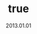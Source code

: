 ---
wip: "True"
title:
  de: "Geheimnisvolle Karte"
  en: "Mysterious Map"
  fr: "Carte mystérieuse"
  ja: "謎めいた地図"
  cn: "神秘地图"
  ko: "수수께끼의 지도"
layout: treasuremap
page_type: guide
categories: "treasuremap"
instanceType: "treasuremap"
date: "2013.01.01"
patchNumber: "2.0"
patchName: "A Realm Reborn"
expac: "arr"
image: "/assets/img/content/klassen/Chocobo.webp"
terms:
    - term: "TreasureMaps"
    - term: "A Realm Reborn"
sortid: 6
order: 6
slug: "geheimnisvolle_karte"
zones:
  - zonename: "Tiefer Wald"
    fullimage: "/assets/img/TreasureMaps/Geheimnisvolle Karte/Tiefer Wald/Tiefer Wald.webp"
    subimage:
      - "/assets/img/TreasureMaps/Geheimnisvolle Karte/Tiefer Wald/A.webp"
      - "/assets/img/TreasureMaps/Geheimnisvolle Karte/Tiefer Wald/B.webp"
  - zonename: "Unteres La Noscea"
    fullimage: "/assets/img/TreasureMaps/Geheimnisvolle Karte/Unteres La Noscea/Unteres La Noscea.webp"
    subimage:
      - "/assets/img/TreasureMaps/Geheimnisvolle Karte/Unteres La Noscea/A.webp"
      - "/assets/img/TreasureMaps/Geheimnisvolle Karte/Unteres La Noscea/B.webp"
  - zonename: "Östliches La Noscea"
    fullimage: "/assets/img/TreasureMaps/Geheimnisvolle Karte/Östliches La Noscea/Östliches La Noscea.webp"
    subimage:
      - "/assets/img/TreasureMaps/Geheimnisvolle Karte/Östliches La Noscea/A.webp"
      - "/assets/img/TreasureMaps/Geheimnisvolle Karte/Östliches La Noscea/B.webp"
  - zonename: "Westliches La Noscea"
    fullimage: "/assets/img/TreasureMaps/Geheimnisvolle Karte/Westliches La Noscea/Westliches La Noscea.webp"
    subimage:
      - "/assets/img/TreasureMaps/Geheimnisvolle Karte/Westliches La Noscea/A.webp"
      - "/assets/img/TreasureMaps/Geheimnisvolle Karte/Westliches La Noscea/B.webp"
  - zonename: "Oberes La Noscea"
    fullimage: "/assets/img/TreasureMaps/Geheimnisvolle Karte/Oberes La Noscea/Oberes La Noscea.webp"
    subimage:
      - "/assets/img/TreasureMaps/Geheimnisvolle Karte/Oberes La Noscea/A.webp"
      - "/assets/img/TreasureMaps/Geheimnisvolle Karte/Oberes La Noscea/B.webp"
  - zonename: "Äußeres La Noscea"
    fullimage: "/assets/img/TreasureMaps/Geheimnisvolle Karte/Äußeres La Noscea/Äußeres La Noscea.webp"
    subimage:
      - "/assets/img/TreasureMaps/Geheimnisvolle Karte/Äußeres La Noscea/A.webp"
      - "/assets/img/TreasureMaps/Geheimnisvolle Karte/Äußeres La Noscea/B.webp"
  - zonename: "Ostwald"
    fullimage: "/assets/img/TreasureMaps/Geheimnisvolle Karte/Ostwald/Ostwald.webp"
    subimage:
      - "/assets/img/TreasureMaps/Geheimnisvolle Karte/Ostwald/A.webp"
      - "/assets/img/TreasureMaps/Geheimnisvolle Karte/Ostwald/B.webp"
  - zonename: "Westliches Thanalan"
    fullimage: "/assets/img/TreasureMaps/Geheimnisvolle Karte/Westliches Thanalan/Westliches Thanalan.webp"
    subimage:
      - "/assets/img/TreasureMaps/Geheimnisvolle Karte/Westliches Thanalan/A.webp"
      - "/assets/img/TreasureMaps/Geheimnisvolle Karte/Westliches Thanalan/B.webp"
  - zonename: "Zentrales Thanalan"
    fullimage: "/assets/img/TreasureMaps/Geheimnisvolle Karte/Zentrales Thanalan/Zentrales Thanalan.webp"
    subimage:
      - "/assets/img/TreasureMaps/Geheimnisvolle Karte/Zentrales Thanalan/A.webp"
      - "/assets/img/TreasureMaps/Geheimnisvolle Karte/Zentrales Thanalan/B.webp"
  - zonename: "Östliches Thanalan"
    fullimage: "/assets/img/TreasureMaps/Geheimnisvolle Karte/Östliches Thanalan/Östliches Thanalan.webp"
    subimage:
      - "/assets/img/TreasureMaps/Geheimnisvolle Karte/Östliches Thanalan/A.webp"
      - "/assets/img/TreasureMaps/Geheimnisvolle Karte/Östliches Thanalan/B.webp"
  - zonename: "Südliches Thanalan"
    fullimage: "/assets/img/TreasureMaps/Geheimnisvolle Karte/Südliches Thanalan/Südliches Thanalan.webp"
    subimage:
      - "/assets/img/TreasureMaps/Geheimnisvolle Karte/Südliches Thanalan/A.webp"
      - "/assets/img/TreasureMaps/Geheimnisvolle Karte/Südliches Thanalan/B.webp"
  - zonename: "Nördliches Thanalan"
    fullimage: "/assets/img/TreasureMaps/Geheimnisvolle Karte/Nördliches Thanalan/Nördliches Thanalan.webp"
    subimage:
      - "/assets/img/TreasureMaps/Geheimnisvolle Karte/Nördliches Thanalan/A.webp"
      - "/assets/img/TreasureMaps/Geheimnisvolle Karte/Nördliches Thanalan/B.webp"
  - zonename: "Zentrales Hochland von Coerthas"
    fullimage: "/assets/img/TreasureMaps/Geheimnisvolle Karte/Zentrales Hochland von Coerthas/Zentrales Hochland von Coerthas.webp"
    subimage:
      - "/assets/img/TreasureMaps/Geheimnisvolle Karte/Zentrales Hochland von Coerthas/A.webp"
      - "/assets/img/TreasureMaps/Geheimnisvolle Karte/Zentrales Hochland von Coerthas/B.webp"
  - zonename: "Mor Dhona"
    fullimage: "/assets/img/TreasureMaps/Geheimnisvolle Karte/Mor Dhona/Mor Dhona.webp"
    subimage:
      - "/assets/img/TreasureMaps/Geheimnisvolle Karte/Mor Dhona/A.webp"
      - "/assets/img/TreasureMaps/Geheimnisvolle Karte/Mor Dhona/B.webp"
  - zonename: "Südwald"
    fullimage: "/assets/img/TreasureMaps/Geheimnisvolle Karte/Südwald/Südwald.webp"
    subimage:
      - "/assets/img/TreasureMaps/Geheimnisvolle Karte/Südwald/A.webp"
      - "/assets/img/TreasureMaps/Geheimnisvolle Karte/Südwald/B.webp"
  - zonename: "Nordwald"
    fullimage: "/assets/img/TreasureMaps/Geheimnisvolle Karte/Nordwald/Nordwald.webp"
    subimage:
      - "/assets/img/TreasureMaps/Geheimnisvolle Karte/Nordwald/A.webp"
      - "/assets/img/TreasureMaps/Geheimnisvolle Karte/Nordwald/B.webp"
  - zonename: "Zentrales La Noscea"
    fullimage: "/assets/img/TreasureMaps/Geheimnisvolle Karte/Zentrales La Noscea/Zentrales La Noscea.webp"
    subimage:
      - "/assets/img/TreasureMaps/Geheimnisvolle Karte/Zentrales La Noscea/A.webp"
      - "/assets/img/TreasureMaps/Geheimnisvolle Karte/Zentrales La Noscea/B.webp"
---